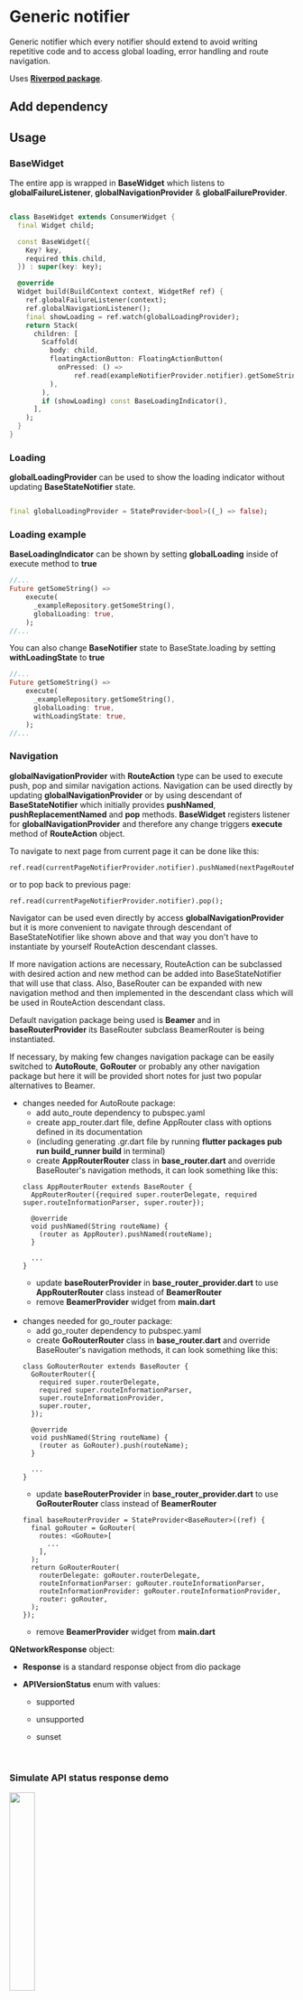 # Generic notifier

Generic notifier which every notifier should extend to avoid writing repetitive code and to access
global loading, error handling and route navigation.

Uses **[Riverpod package](https://pub.dev/packages/riverpod)**.

## Add dependency

## Usage

### BaseWidget

The entire app is wrapped in **BaseWidget** which listens to  **globalFailureListener**,
**globalNavigationProvider** & **globalFailureProvider**.

```dart

class BaseWidget extends ConsumerWidget {
  final Widget child;

  const BaseWidget({
    Key? key,
    required this.child,
  }) : super(key: key);

  @override
  Widget build(BuildContext context, WidgetRef ref) {
    ref.globalFailureListener(context);
    ref.globalNavigationListener();
    final showLoading = ref.watch(globalLoadingProvider);
    return Stack(
      children: [
        Scaffold(
          body: child,
          floatingActionButton: FloatingActionButton(
            onPressed: () =>
                ref.read(exampleNotifierProvider.notifier).getSomeString(),
          ),
        ),
        if (showLoading) const BaseLoadingIndicator(),
      ],
    );
  }
}
```

### Loading

**globalLoadingProvider** can be used to show the loading indicator without updating
**BaseStateNotifier** state.

```dart

final globalLoadingProvider = StateProvider<bool>((_) => false);
```

### Loading example

**BaseLoadingIndicator** can be shown by setting **globalLoading** inside of execute method to
**true**

```dart
//...
Future getSomeString() =>
    execute(
      _exampleRepository.getSomeString(),
      globalLoading: true,
    );
//...
```

You can also change **BaseNotifier** state to BaseState.loading by setting
**withLoadingState** to **true**

```dart
//...
Future getSomeString() =>
    execute(
      _exampleRepository.getSomeString(),
      globalLoading: true,
      withLoadingState: true,
    );
//...
```

### Navigation
**globalNavigationProvider** with **RouteAction** type can be used to execute push, pop and similar
navigation actions. Navigation can be used directly by updating **globalNavigationProvider** or
by using descendant of **BaseStateNotifier** which initially provides **pushNamed**,
**pushReplacementNamed** and **pop** methods.
**BaseWidget** registers listener for **globalNavigationProvider** and therefore any change
triggers **execute** method of **RouteAction** object.

To navigate to next page from current page it can be done like this:
```
ref.read(currentPageNotifierProvider.notifier).pushNamed(nextPageRouteName);
```
or to pop back to previous page:
```
ref.read(currentPageNotifierProvider.notifier).pop();
```
Navigator can be used even directly by access **globalNavigationProvider** but it is more 
convenient to navigate through descendant of BaseStateNotifier like shown above and 
that way you don't have to instantiate by yourself RouteAction descendant classes.

If more navigation actions are necessary, RouteAction can be subclassed with desired action and 
new method can be added into BaseStateNotifier that will use that class. Also, BaseRouter can be 
expanded with new navigation method and then implemented in the descendant class which will be used 
in RouteAction descendant class.

Default navigation package being used is **Beamer** and in **baseRouterProvider** its BaseRouter 
subclass BeamerRouter is being instantiated. 

If necessary, by making few changes navigation package can be easily switched to **AutoRoute**,
**GoRouter** or probably any other navigation package but here it will be provided short notes for
just two popular alternatives to Beamer.

* changes needed for AutoRoute package:
  * add auto_route dependency to pubspec.yaml
  * create app_router.dart file, define AppRouter class with options defined in its documentation 
  * (including generating .gr.dart file by running **flutter packages pub run build_runner build** in terminal)
  * create **AppRouterRouter** class in **base_router.dart** and override BaseRouter's navigation methods,
  it can look something like this:
  ```
  class AppRouterRouter extends BaseRouter {
    AppRouterRouter({required super.routerDelegate, required super.routeInformationParser, super.router});

    @override
    void pushNamed(String routeName) {
      (router as AppRouter).pushNamed(routeName);
    }
  
    ...
  }
  ```
  * update **baseRouterProvider** in **base_router_provider.dart** to use **AppRouterRouter** class 
  instead of **BeamerRouter**
  * remove **BeamerProvider** widget from **main.dart**
\
&nbsp;
* changes needed for go_router package:
  * add go_router dependency to pubspec.yaml
  * create **GoRouterRouter** class in **base_router.dart** and override BaseRouter's navigation methods,
    it can look something like this:
  ```
  class GoRouterRouter extends BaseRouter {
    GoRouterRouter({
      required super.routerDelegate,
      required super.routeInformationParser,
      super.routeInformationProvider,
      super.router,
    });
  
    @override
    void pushNamed(String routeName) {
      (router as GoRouter).push(routeName);
    }
  
    ...
  }
  ```
  * update **baseRouterProvider** in **base_router_provider.dart** to use **GoRouterRouter** class
    instead of **BeamerRouter**
  ```
  final baseRouterProvider = StateProvider<BaseRouter>((ref) {
    final goRouter = GoRouter(
      routes: <GoRoute>[
        ...
      ],
    );
    return GoRouterRouter(
      routerDelegate: goRouter.routerDelegate,
      routeInformationParser: goRouter.routeInformationParser,
      routeInformationProvider: goRouter.routeInformationProvider,
      router: goRouter,
    );
  });
  ```
  * remove **BeamerProvider** widget from **main.dart**

**QNetworkResponse** object:

* **Response** is a standard response object from dio package

* **APIVersionStatus** enum with values:
    * supported

    * unsupported

    * sunset

&nbsp;

### Simulate API status response demo

<img src="./assets/simulate_api_status.gif" width="30%" height="30%"/>
